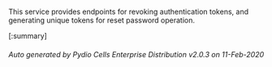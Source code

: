 






This service provides endpoints for revoking authentication tokens, and generating unique tokens for reset password operation.

[:summary]

###### Auto generated by Pydio Cells Enterprise Distribution v2.0.3 on 11-Feb-2020
